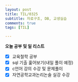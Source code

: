 ```yaml
---
layout: post
title: TIL/0325
subtitle: 자료구조, DB, 교생실습
comments: true
tags: [TIL]

---
```

**오늘 공부 및  일 리스트**

 - [x] 교육철학 공부
 - [x] sql 기출 훑어보기(내일 풀이 예정)
 - [x] c언어 강의 수강 및 문제풀이
 - [x] 자연공학교과논리논술 실강 수강
